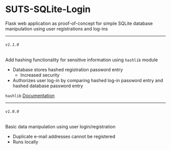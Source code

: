 # SUTS-SQLite-Login
Flask web application as proof-of-concept for simple SQLite database manipulation using user registrations and log-ins


* * *


###### `v1.1.0`
Add hashing functionality for sensitive information using `hashlib` module 
* Database stores hashed registration password entry 
  * Increased security
* Authorizes user log-in by comparing hashed log-in password entry and hashed database password entry 
 
`hashlib` [Documentation](https://docs.python.org/2/library/hashlib.html)


* * *


###### `v1.0.0`
Basic data manipulation using user login/registration
* Duplicate e-mail addresses cannot be registered 
* Runs locally
